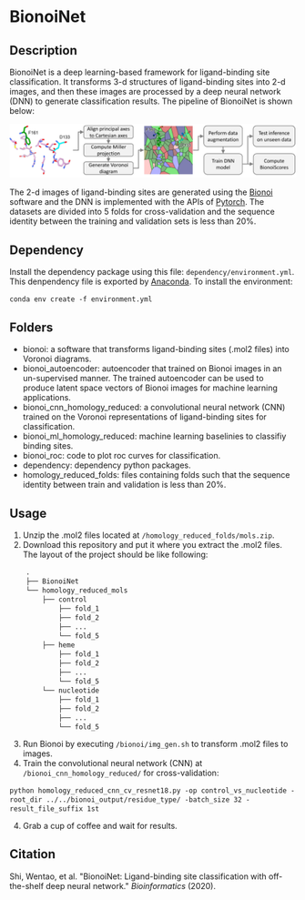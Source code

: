 # BionoiNet
## Description
BionoiNet is a deep learning-based framework for ligand-binding site classification. It transforms 3-d structures of ligand-binding sites into 2-d images, and then these images are processed by a deep neural network (DNN) to generate classification results. The pipeline of BionoiNet is shown below:

![](https://github.com/CSBG-LSU/BionoiNet/blob/master/figures/BionoiNet.PNG)

The 2-d images of ligand-binding sites are generated using the [Bionoi](https://github.com/CSBG-LSU/BionoiNet/tree/master/bionoi) software and the DNN is implemented with the APIs of [Pytorch](https://pytorch.org/). The datasets are divided into 5 folds for cross-validation and the sequence identity between the training and validation sets is less than 20%.

## Dependency
Install the dependency package using this file: ```dependency/environment.yml```. This denpendency file is exported by [Anaconda](https://www.anaconda.com/). To install the environment:
```
conda env create -f environment.yml
```

## Folders
* bionoi: a software that transforms ligand-binding sites (.mol2 files) into Voronoi diagrams.
* bionoi_autoencoder: autoencoder that trained on Bionoi images in an un-supervised manner. The trained autoencoder can be used to produce latent space vectors of Bionoi images for machine learning applications.
* bionoi_cnn_homology_reduced: a convolutional neural network (CNN) trained on the Voronoi representations of ligand-binding sites for classification.
* bionoi_ml_homology_reduced: machine learning baselinies to classifiy binding sites.
* bionoi_roc: code to plot roc curves for classification.
* dependency: dependency python packages.
* homology_reduced_folds: files containing folds such that the sequence identity between train and validation is less than 20%.

## Usage
1. Unzip the .mol2 files located at ```/homology_reduced_folds/mols.zip```.
2. Download this repository and put it where you extract the .mol2 files. The layout of the project should be like following:   
```
    .
    ├── BionoiNet
    └── homology_reduced_mols      
        ├── control
            ├── fold_1   
            ├── fold_2
            ├── ...
            └── fold_5
        ├── heme
            ├── fold_1   
            ├── fold_2
            ├── ...
            └── fold_5
        └── nucleotide
            ├── fold_1   
            ├── fold_2
            ├── ...
            └── fold_5
```
3. Run Bionoi by executing ```/bionoi/img_gen.sh``` to transform .mol2 files to images. 
4. Train the convolutional neural network (CNN) at ```/bionoi_cnn_homology_reduced/``` for cross-validation:    
```
python homology_reduced_cnn_cv_resnet18.py -op control_vs_nucleotide -root_dir ../../bionoi_output/residue_type/ -batch_size 32 -result_file_suffix 1st
```
4. Grab a cup of coffee and wait for results.

## Citation
Shi, Wentao, et al. "BionoiNet: Ligand-binding site classification with off-the-shelf deep neural network." *Bioinformatics* (2020).
